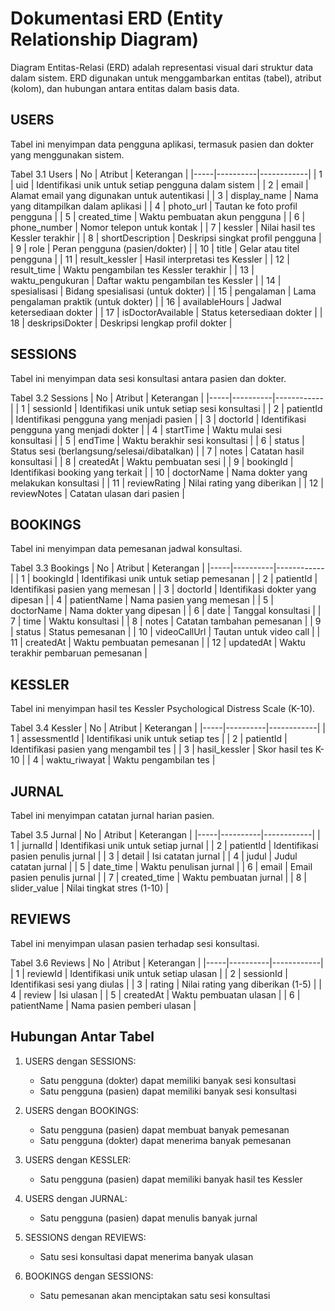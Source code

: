 # Dokumentasi ERD (Entity Relationship Diagram)

Diagram Entitas-Relasi (ERD) adalah representasi visual dari struktur data dalam sistem. ERD digunakan untuk menggambarkan entitas (tabel), atribut (kolom), dan hubungan antara entitas dalam basis data.

## USERS
Tabel ini menyimpan data pengguna aplikasi, termasuk pasien dan dokter yang menggunakan sistem.

Tabel 3.1 Users
| No | Atribut | Keterangan |
|-----|----------|------------|
| 1 | uid | Identifikasi unik untuk setiap pengguna dalam sistem |
| 2 | email | Alamat email yang digunakan untuk autentikasi |
| 3 | display_name | Nama yang ditampilkan dalam aplikasi |
| 4 | photo_url | Tautan ke foto profil pengguna |
| 5 | created_time | Waktu pembuatan akun pengguna |
| 6 | phone_number | Nomor telepon untuk kontak |
| 7 | kessler | Nilai hasil tes Kessler terakhir |
| 8 | shortDescription | Deskripsi singkat profil pengguna |
| 9 | role | Peran pengguna (pasien/dokter) |
| 10 | title | Gelar atau titel pengguna |
| 11 | result_kessler | Hasil interpretasi tes Kessler |
| 12 | result_time | Waktu pengambilan tes Kessler terakhir |
| 13 | waktu_pengukuran | Daftar waktu pengambilan tes Kessler |
| 14 | spesialisasi | Bidang spesialisasi (untuk dokter) |
| 15 | pengalaman | Lama pengalaman praktik (untuk dokter) |
| 16 | availableHours | Jadwal ketersediaan dokter |
| 17 | isDoctorAvailable | Status ketersediaan dokter |
| 18 | deskripsiDokter | Deskripsi lengkap profil dokter |

## SESSIONS
Tabel ini menyimpan data sesi konsultasi antara pasien dan dokter.

Tabel 3.2 Sessions
| No | Atribut | Keterangan |
|-----|----------|------------|
| 1 | sessionId | Identifikasi unik untuk setiap sesi konsultasi |
| 2 | patientId | Identifikasi pengguna yang menjadi pasien |
| 3 | doctorId | Identifikasi pengguna yang menjadi dokter |
| 4 | startTime | Waktu mulai sesi konsultasi |
| 5 | endTime | Waktu berakhir sesi konsultasi |
| 6 | status | Status sesi (berlangsung/selesai/dibatalkan) |
| 7 | notes | Catatan hasil konsultasi |
| 8 | createdAt | Waktu pembuatan sesi |
| 9 | bookingId | Identifikasi booking yang terkait |
| 10 | doctorName | Nama dokter yang melakukan konsultasi |
| 11 | reviewRating | Nilai rating yang diberikan |
| 12 | reviewNotes | Catatan ulasan dari pasien |

## BOOKINGS
Tabel ini menyimpan data pemesanan jadwal konsultasi.

Tabel 3.3 Bookings
| No | Atribut | Keterangan |
|-----|----------|------------|
| 1 | bookingId | Identifikasi unik untuk setiap pemesanan |
| 2 | patientId | Identifikasi pasien yang memesan |
| 3 | doctorId | Identifikasi dokter yang dipesan |
| 4 | patientName | Nama pasien yang memesan |
| 5 | doctorName | Nama dokter yang dipesan |
| 6 | date | Tanggal konsultasi |
| 7 | time | Waktu konsultasi |
| 8 | notes | Catatan tambahan pemesanan |
| 9 | status | Status pemesanan |
| 10 | videoCallUrl | Tautan untuk video call |
| 11 | createdAt | Waktu pembuatan pemesanan |
| 12 | updatedAt | Waktu terakhir pembaruan pemesanan |

## KESSLER
Tabel ini menyimpan hasil tes Kessler Psychological Distress Scale (K-10).

Tabel 3.4 Kessler
| No | Atribut | Keterangan |
|-----|----------|------------|
| 1 | assessmentId | Identifikasi unik untuk setiap tes |
| 2 | patientId | Identifikasi pasien yang mengambil tes |
| 3 | hasil_kessler | Skor hasil tes K-10 |
| 4 | waktu_riwayat | Waktu pengambilan tes |

## JURNAL
Tabel ini menyimpan catatan jurnal harian pasien.

Tabel 3.5 Jurnal
| No | Atribut | Keterangan |
|-----|----------|------------|
| 1 | jurnalId | Identifikasi unik untuk setiap jurnal |
| 2 | patientId | Identifikasi pasien penulis jurnal |
| 3 | detail | Isi catatan jurnal |
| 4 | judul | Judul catatan jurnal |
| 5 | date_time | Waktu penulisan jurnal |
| 6 | email | Email pasien penulis jurnal |
| 7 | created_time | Waktu pembuatan jurnal |
| 8 | slider_value | Nilai tingkat stres (1-10) |

## REVIEWS
Tabel ini menyimpan ulasan pasien terhadap sesi konsultasi.

Tabel 3.6 Reviews
| No | Atribut | Keterangan |
|-----|----------|------------|
| 1 | reviewId | Identifikasi unik untuk setiap ulasan |
| 2 | sessionId | Identifikasi sesi yang diulas |
| 3 | rating | Nilai rating yang diberikan (1-5) |
| 4 | review | Isi ulasan |
| 5 | createdAt | Waktu pembuatan ulasan |
| 6 | patientName | Nama pasien pemberi ulasan |

## Hubungan Antar Tabel
1. USERS dengan SESSIONS:
   - Satu pengguna (dokter) dapat memiliki banyak sesi konsultasi
   - Satu pengguna (pasien) dapat memiliki banyak sesi konsultasi

2. USERS dengan BOOKINGS:
   - Satu pengguna (pasien) dapat membuat banyak pemesanan
   - Satu pengguna (dokter) dapat menerima banyak pemesanan

3. USERS dengan KESSLER:
   - Satu pengguna (pasien) dapat memiliki banyak hasil tes Kessler

4. USERS dengan JURNAL:
   - Satu pengguna (pasien) dapat menulis banyak jurnal

5. SESSIONS dengan REVIEWS:
   - Satu sesi konsultasi dapat menerima banyak ulasan

6. BOOKINGS dengan SESSIONS:
   - Satu pemesanan akan menciptakan satu sesi konsultasi
